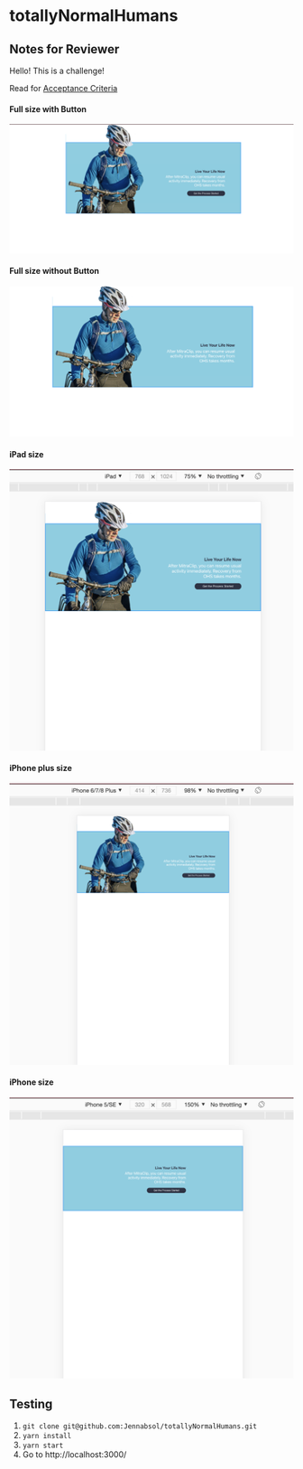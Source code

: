 # totallyNormalHumans


## Notes for Reviewer

Hello! This is a challenge!

Read for [Acceptance Criteria](https://github.com/Jennabsol/totallyNormalHumans/blob/main/Mid-level%20challenge%200b007a811b5545ed8dde826da08fbbb3.md)

#### Full size with Button
![Image of full with button](https://github.com/Jennabsol/totallyNormalHumans/blob/main/src/assets/images/fullWButton.png)

#### Full size without Button
![Image of full without button](https://github.com/Jennabsol/totallyNormalHumans/blob/main/src/assets/images/fullWOButton.png)

#### iPad size
![iPad size](https://github.com/Jennabsol/totallyNormalHumans/blob/main/src/assets/images/ipad.png)

#### iPhone plus size
![iPhone plus size](https://github.com/Jennabsol/totallyNormalHumans/blob/main/src/assets/images/iphonePlus.png)

#### iPhone size
![iPhone size](https://github.com/Jennabsol/totallyNormalHumans/blob/main/src/assets/images/iphone.png)


## Testing
1. `git clone git@github.com:Jennabsol/totallyNormalHumans.git`
2. `yarn install`
3. `yarn start`
4. Go to http://localhost:3000/